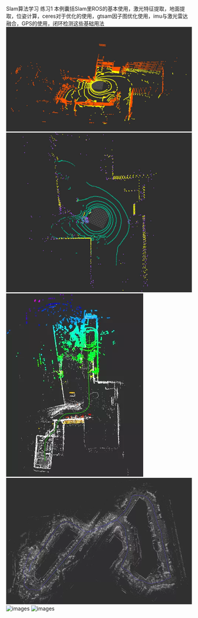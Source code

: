 Slam算法学习
练习1
本例囊括Slam里ROS的基本使用，激光特征提取，地面提取，位姿计算，ceres对于优化的使用，gtsam因子图优化使用，imu与激光雷达融合，GPS的使用，闭环检测这些基础用法
![images](https://github.com/ydragon719/Leetcode/blob/main/Slam/SlamExcompleone/images/mmexport1638714094662.jpg)
![images](https://github.com/ydragon719/Leetcode/blob/main/Slam/SlamExcompleone/images/mmexport1638714111891.jpg)
![images](https://github.com/ydragon719/Leetcode/blob/main/Slam/SlamExcompleone/images/mmexport1638714128680.jpg)
![images](https://github.com/ydragon719/Leetcode/blob/main/Slam/SlamExcompleone/images/mmexport1638714379339.jpg)
![images]()
![images]()

